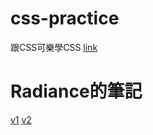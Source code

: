 # css-practice
跟CSS可樂學CSS [link](https://htmlpreview.github.io/?https://github.com/xwc2021/what-is-radiance/blob/main/learn_css_with_csscoke.html)  

# Radiance的筆記

[v1](https://htmlpreview.github.io/?https://github.com/xwc2021/what-is-radiance/blob/main/what_is_radiance.html)
[v2](https://gpnnotes.blogspot.com/2021/11/blog-post_1.html)

  